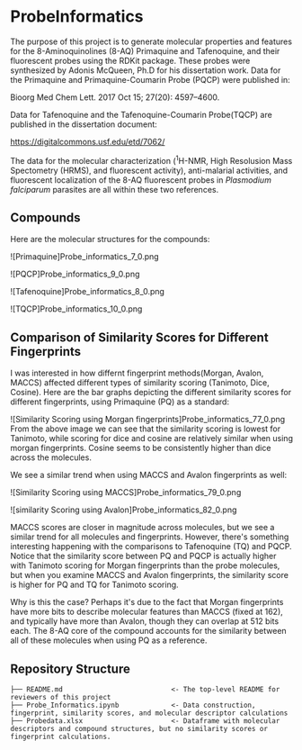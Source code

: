 # ProbeInformatics

The purpose of this project is to generate molecular properties and features for the 8-Aminoquinolines (8-AQ) Primaquine and Tafenoquine, and their fluorescent probes using the RDKit package. These probes were synthesized by Adonis McQueen, Ph.D for his dissertation work. Data for the Primaquine and Primaquine-Coumarin Probe (PQCP) were published in:

Bioorg Med Chem Lett. 2017 Oct 15; 27(20): 4597–4600.

Data for Tafenoquine and the Tafenoquine-Coumarin Probe(TQCP) are published in the dissertation document:

https://digitalcommons.usf.edu/etd/7062/

The data for the molecular characterization (<sup>1</sup>H-NMR, High Resolusion Mass Spectometry (HRMS), and fluorescent activity), anti-malarial activities, and fluorescent localization of the 8-AQ fluorescent probes in *Plasmodium falciparum* parasites are all within these two references.

## Compounds

Here are the molecular structures for the compounds:

![Primaquine]Probe_informatics_7_0.png

![PQCP]Probe_informatics_9_0.png

![Tafenoquine]Probe_informatics_8_0.png

![TQCP]Probe_informatics_10_0.png

## Comparison of Similarity Scores for Different Fingerprints

I was interested in how differnt fingerprint methods(Morgan, Avalon, MACCS) affected different types of similarity scoring (Tanimoto, Dice, Cosine). Here are the bar graphs depicting the different similarity scores for different fingerprints, using Primaquine (PQ) as a standard:

![Similarity Scoring using Morgan fingerprints]Probe_informatics_77_0.png
From the above image we can see that the similarity scoring is lowest for Tanimoto, while scoring for dice and cosine are relatively similar when using morgan fingerprints. Cosine seems to be consistently higher than dice across the molecules.

We see a similar trend when using MACCS and Avalon fingerprints as well:

![Similarity Scoring using MACCS]Probe_informatics_79_0.png

![similarity Scoring using Avalon]Probe_informatics_82_0.png

MACCS scores are closer in magnitude across molecules, but we see a similar trend for all molecules and fingerprints.
However, there's something interesting happening with the comparisons to Tafenoquine (TQ) and PQCP. Notice that the similarity score between PQ and PQCP is actually higher with Tanimoto scoring for Morgan fingerprints than the probe molecules, but when you examine MACCS and Avalon fingerprints, the similarity score is higher for PQ and TQ for Tanimoto scoring.

Why is this the case? Perhaps it's due to the fact that Morgan fingerprints have more bits to describe molecular features than MACCS (fixed at 162), and typically have more than Avalon, though they can overlap at 512 bits each. The 8-AQ core of the compound accounts for the similarity between all of these molecules when using PQ as a reference. 


## Repository Structure

```
├── README.md                           <- The top-level README for reviewers of this project
├── Probe_Informatics.ipynb             <- Data construction, fingerprint, similarity scores, and molecular descriptor calculations
├── Probedata.xlsx                      <- Dataframe with molecular descriptors and compound structures, but no similarity scores or fingerprint calculations.

```
